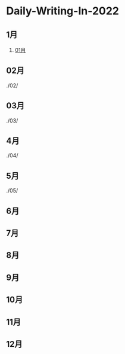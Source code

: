 # Daily-Writing-In-2022

## 1月
1. [01月](tree/master/01)

## 02月
./02/

## 03月
./03/

## 4月
./04/

## 5月
./05/

## 6月

## 7月

## 8月

## 9月

## 10月

## 11月

## 12月